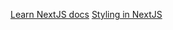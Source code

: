 [Learn NextJS docs](https://nextjs.org/learn?utm_source=next-site&utm_medium=homepage-cta&utm_campaign=home)
[Styling in NextJS](https://nextjs.org/docs/app/building-your-application/styling)
